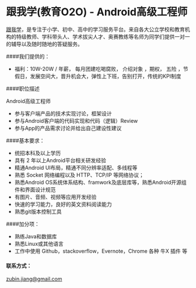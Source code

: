 跟我学(教育O2O) - Android高级工程师
==========  

[跟我学](http://www.genwoxue365.com)，是专注于小学、初中、高中的学习服务平台。来自各大公立学校和教育机构的特级教师、学科带头人、学术拔尖人才、奥赛教练等名师为同学们提供一对一的辅导以及随时随地的答疑服务。

####我们提供的：
- 福利：10W-20W / 年薪， 每月团建吃喝腐败， 介绍对象 ，期权， 五险 ，节假日，发展空间大，晋升机会大，弹性上下班，告别打开，传统的KPI制度

####职位描述

Android高级工程师

- 参与客户端产品的技术实现讨论，框架设计
- 参与Android客户端的代码实现和代码（逻辑）Review
- 参与App的产品需求讨论并给出自己建设性建议

####基本要求：

- 统招本科及以上学历
- 具有 2 年以上Android平台相关研发经验
- 精通Android UI布局，精通不同分辨率适配、多线程等
- 熟悉 Socket 网络编程以及 HTTP、TCP/IP 等网络协议；
- 熟悉Android OS系统体系结构、framwork及底层库等，熟悉Android开源组件和界面设计规范
- 有图片、音频、视频等应用开发经验
- 快速的学习能力，良好的英文资料阅读能力
- 熟悉git版本控制工具

####加分项：

- 熟练Java和数据库
- 熟悉Linux或其他语言
- 工作中使用 Github，stackoverflow，Evernote，Chrome 各种 牛X 插件 等

#### 联系方式：

[zubin.jiang@gmail.com](mailto:zubin.jiang@gmail.com)

